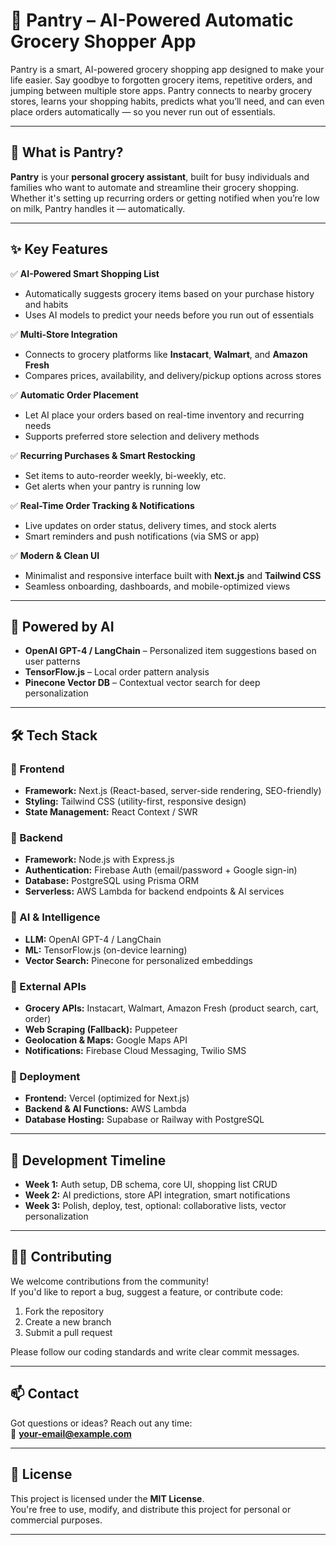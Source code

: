 # 🛒 Pantry – AI-Powered Automatic Grocery Shopper App

Pantry is a smart, AI-powered grocery shopping app designed to make your life easier. Say goodbye to forgotten grocery items, repetitive orders, and jumping between multiple store apps. Pantry connects to nearby grocery stores, learns your shopping habits, predicts what you’ll need, and can even place orders automatically — so you never run out of essentials.

---

## 🚀 What is Pantry?

**Pantry** is your **personal grocery assistant**, built for busy individuals and families who want to automate and streamline their grocery shopping. Whether it's setting up recurring orders or getting notified when you’re low on milk, Pantry handles it — automatically.

---

## ✨ Key Features

✅ **AI-Powered Smart Shopping List**  
- Automatically suggests grocery items based on your purchase history and habits  
- Uses AI models to predict your needs before you run out of essentials  

✅ **Multi-Store Integration**  
- Connects to grocery platforms like **Instacart**, **Walmart**, and **Amazon Fresh**  
- Compares prices, availability, and delivery/pickup options across stores  

✅ **Automatic Order Placement**  
- Let AI place your orders based on real-time inventory and recurring needs  
- Supports preferred store selection and delivery methods  

✅ **Recurring Purchases & Smart Restocking**  
- Set items to auto-reorder weekly, bi-weekly, etc.  
- Get alerts when your pantry is running low  

✅ **Real-Time Order Tracking & Notifications**  
- Live updates on order status, delivery times, and stock alerts  
- Smart reminders and push notifications (via SMS or app)

✅ **Modern & Clean UI**  
- Minimalist and responsive interface built with **Next.js** and **Tailwind CSS**  
- Seamless onboarding, dashboards, and mobile-optimized views  

---

## 🧠 Powered by AI

- **OpenAI GPT-4 / LangChain** – Personalized item suggestions based on user patterns  
- **TensorFlow.js** – Local order pattern analysis  
- **Pinecone Vector DB** – Contextual vector search for deep personalization

---

## 🛠 Tech Stack

### 🔹 Frontend
- **Framework:** Next.js (React-based, server-side rendering, SEO-friendly)
- **Styling:** Tailwind CSS (utility-first, responsive design)
- **State Management:** React Context / SWR

### 🔹 Backend
- **Framework:** Node.js with Express.js
- **Authentication:** Firebase Auth (email/password + Google sign-in)
- **Database:** PostgreSQL using Prisma ORM
- **Serverless:** AWS Lambda for backend endpoints & AI services

### 🔹 AI & Intelligence
- **LLM:** OpenAI GPT-4 / LangChain
- **ML:** TensorFlow.js (on-device learning)
- **Vector Search:** Pinecone for personalized embeddings

### 🔹 External APIs
- **Grocery APIs:** Instacart, Walmart, Amazon Fresh (product search, cart, order)
- **Web Scraping (Fallback):** Puppeteer
- **Geolocation & Maps:** Google Maps API
- **Notifications:** Firebase Cloud Messaging, Twilio SMS

### 🔹 Deployment
- **Frontend:** Vercel (optimized for Next.js)
- **Backend & AI Functions:** AWS Lambda
- **Database Hosting:** Supabase or Railway with PostgreSQL

---

## 📅 Development Timeline

- **Week 1:** Auth setup, DB schema, core UI, shopping list CRUD
- **Week 2:** AI predictions, store API integration, smart notifications
- **Week 3:** Polish, deploy, test, optional: collaborative lists, vector personalization

---

## 👨‍💻 Contributing

We welcome contributions from the community!  
If you'd like to report a bug, suggest a feature, or contribute code:

1. Fork the repository  
2. Create a new branch  
3. Submit a pull request

Please follow our coding standards and write clear commit messages.

---

## 📫 Contact

Got questions or ideas? Reach out any time:  
📧 **your-email@example.com**

---

## 📄 License

This project is licensed under the **MIT License**.  
You're free to use, modify, and distribute this project for personal or commercial purposes.

---